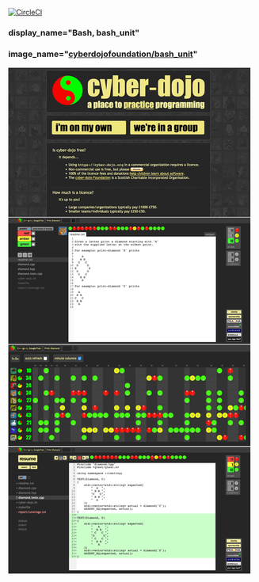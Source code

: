[![CircleCI](https://circleci.com/gh/cyber-dojo-start-points/bash-unit.svg?style=svg)](https://circleci.com/gh/cyber-dojo-start-points/bash-unit)

### display_name="Bash, bash_unit"
### image_name="[cyberdojofoundation/bash_unit](https://hub.docker.com/repository/docker/cyberdojofoundation/bash_unit)"

![cyber-dojo.org home page](https://github.com/cyber-dojo/cyber-dojo/blob/master/shared/home_page_snapshot.png)
